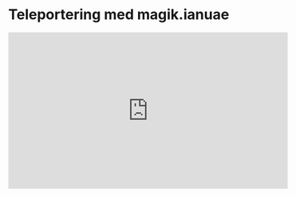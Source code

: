 
# Teleportering med magik.ianuae

<iframe width="560" height="315" src="https://www.youtube.com/embed/VXwUHD1b2xY" frameborder="0" allowfullscreen></iframe>
